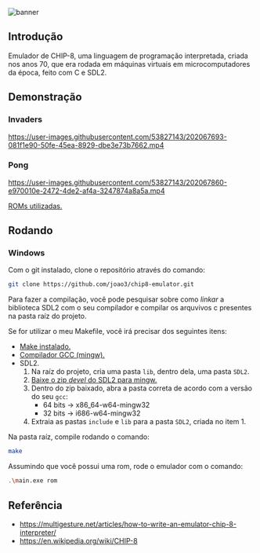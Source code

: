 ![banner](https://user-images.githubusercontent.com/53827143/202071076-881e2e90-d34e-447e-9d36-7fef01bbec6e.png)

## Introdução
Emulador de CHIP-8, uma linguagem de programação interpretada, criada nos anos 70, que era
rodada em máquinas virtuais em microcomputadores da época, feito com C e SDL2.

## Demonstração

### Invaders
https://user-images.githubusercontent.com/53827143/202067693-081f1e90-50fe-45ea-8929-dbe3e73b7662.mp4

### Pong
https://user-images.githubusercontent.com/53827143/202067860-e970010e-2472-4de2-af4a-3247874a8a5a.mp4


[ROMs utilizadas.](https://www.pong-story.com/chip8/)

## Rodando

### Windows
Com o git instalado, clone o repositório através do comando:
```bash
git clone https://github.com/joao3/chip8-emulator.git
```
Para fazer a compilação, você pode pesquisar sobre como *linkar* a biblioteca SDL2 com o seu compilador e compilar os arquvivos c presentes na pasta raíz do projeto.

Se for utilizar o meu Makefile, você irá precisar dos seguintes itens:
- [Make instalado.](https://stackoverflow.com/questions/32127524/how-to-install-and-use-make-in-windows)
- [Compilador GCC (mingw).](https://sourceforge.net/projects/mingw/)
- SDL2. 
  1. Na raíz do projeto, cria uma pasta `lib`, dentro dela, uma pasta `SDL2`.
  2. [Baixe o zip *devel* do SDL2 para mingw.](https://github.com/libsdl-org/SDL/releases/tag/release-2.24.2)
  3. Dentro do zip baixado, abra a pasta correta de acordo com a versão do seu `gcc`:
      - 64 bits -> x86_64-w64-mingw32
      - 32 bits -> i686-w64-mingw32
  4. Extraia as pastas `include` e `lib` para a pasta `SDL2`, criada no item 1.

Na pasta raíz, compile rodando o comando:
```bash
make
```

Assumindo que você possui uma rom, rode o emulador com o comando: 
```bash
.\main.exe rom
```

## Referência
- <https://multigesture.net/articles/how-to-write-an-emulator-chip-8-interpreter/>  
- <https://en.wikipedia.org/wiki/CHIP-8>

